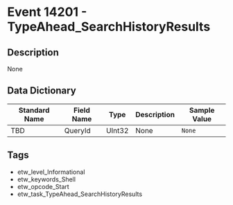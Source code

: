 # Event 14201 - TypeAhead_SearchHistoryResults

## Description
None

## Data Dictionary
|Standard Name|Field Name|Type|Description|Sample Value|
|---|---|---|---|---|
|TBD|QueryId|UInt32|None|`None`|

## Tags
* etw_level_Informational
* etw_keywords_Shell
* etw_opcode_Start
* etw_task_TypeAhead_SearchHistoryResults